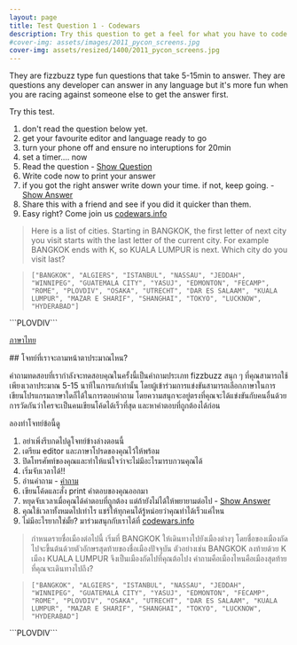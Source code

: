 ```yaml
---
layout: page
title: Test Question 1 - Codewars
description: Try this question to get a feel for what you have to code to compete
#cover-img: assets/images/2011_pycon_screens.jpg
cover-img: assets/resized/1400/2011_pycon_screens.jpg
---
```



They are fizzbuzz type fun questions that take 5-15min to answer.
They are questions any developer can answer in any language but
it's more fun when you are racing against someone else to get the answer first.

Try this test.
1. don't read the question below yet.
2. get your favourite editor and language ready to go
3. turn your phone off and ensure no interuptions for 20min
4. set a timer.... now
5. Read the question - <a class="btn btn-primary" data-toggle="collapse" href="#testquestion" role="button" aria-expanded="false" aria-controls="testquestion">Show Question</a>
6. Write code now to print your answer
7. if you got the right answer write down your time. if not, keep going. - <a class="btn btn-primary" data-toggle="collapse" href="#testanswer" role="button" aria-expanded="false" aria-controls="testanswer">Show Answer</a>
8. Share this with a friend and see if you did it quicker than them.
9. Easy right? Come join us [codewars.info](https://codewars.info)

<div id="testquestion" class="collapse" markdown="1">

> Here is a list of cities. Starting in BANGKOK, the first letter of next city you visit starts with the last letter of the current city. For example BANGKOK ends with K, so KUALA LUMPUR is next. Which city do you visit last?

> ```["BANGKOK", "ALGIERS", "ISTANBUL", "NASSAU", "JEDDAH", "WINNIPEG", "GUATEMALA CITY", "YASUJ", "EDMONTON", "FECAMP", "ROME", "PLOVDIV", "OSAKA", "UTRECHT", "DAR ES SALAAM", "KUALA LUMPUR", "MAZAR E SHARIF", "SHANGHAI", "TOKYO", "LUCKNOW", "HYDERABAD"]```

</div>

<div id="testanswer" class="collapse" markdown="1">
```PLOVDIV```
</div>

<a class="btn btn-primary" data-toggle="collapse" href="#questionth" role="button" aria-expanded="false" aria-controls="questionth">ภาษาไทย</a>

<div id="questionth" class="collapse" markdown="1">
## โจทย์ที่เราจะถามหน้าตาประมาณไหน?

คำถามทดสอบที่เรากำลังจะทดสอบคุณในครั้งนี้เป็นคำถามประเภท fizzbuzz สนุก ๆ ที่คุณสามารถใช้เพียงเวลาประมาณ 5-15 นาทีในการแก้เท่านั้น โดยผู้เข้าร่วมการแข่งขันสามารถเลือกภาษาในการเขียนโปรแกรมภาษาใดก็ได้ในการตอบคำถาม โดยความสนุกจะอยู่ตรงที่คุณจะได้แข่งขันกับคนอื่นด้วยการวัดกันว่าใครจะเป็นคนเขียนโค้ดได้เร็วที่สุด และหาคำตอบที่ถูกต้องได้ก่อน

ลองทำโจทย์ข้อนี้ดู
1. อย่าเพิ่งรีบกดไปดูโจทย์ข้างล่างตอนนี้
2. เตรียม editor และภาษาโปรดของคุณไว้ให้พร้อม
3. ปิดโทรศัพท์ของคุณและทำให้แน่ใจว่าจะไม่มีอะไรมารบกวนคุณได้
4. เริ่มจับเวลาได้!!
5. อ่านคำถาม - <a class="btn btn-primary" data-toggle="collapse" href="#testquestionth" role="button" aria-expanded="false" aria-controls="testquestionth">คำถาม</a>
6. เขียนโค้ดและสั่ง print คำตอบของคุณออกมา
7. หยุดจับเวลาเมื่อคุณได้คำตอบที่ถูกต้อง แต่ถ้ายังไม่ได้ให้พยายามต่อไป - <a class="btn btn-primary" data-toggle="collapse" href="#testanswer" role="button" aria-expanded="false" aria-controls="testanswer">Show Answer</a>
8. คุณใช้เวลาทั้งหมดไปเท่าไร แชร์ให้ทุกคนได้รู้หน่อยว่าคุณทำได้เร็วแค่ไหน
9. ไม่มีอะไรยากใช่มั้ย? มาร่วมสนุกกับเราได้ที่ [codewars.info](https://codewars.info)
</div>

<div id="testquestionth" class="collapse" markdown="1">

> กำหนดรายชื่อเมืองต่อไปนี้ เริ่มที่ BANGKOK ให้เดินทางไปยังเมืองต่างๆ โดยชื่อของเมืองถัดไปจะขึ้นต้นด้วยตัวอักษรสุดท้ายของชื่อเมืองปัจจุบัน ตัวอย่างเช่น BANGKOK ลงท้ายด้วย K เมือง KUALA LUMPUR จึงเป็นเมืองถัดไปที่คุณต้อไปง คำถามคือเมืองไหนคือเมืองสุดท้ายที่คุณจะเดินทางไปถึง?

> ```["BANGKOK", "ALGIERS", "ISTANBUL", "NASSAU", "JEDDAH", "WINNIPEG", "GUATEMALA CITY", "YASUJ", "EDMONTON", "FECAMP", "ROME", "PLOVDIV", "OSAKA", "UTRECHT", "DAR ES SALAAM", "KUALA LUMPUR", "MAZAR E SHARIF", "SHANGHAI", "TOKYO", "LUCKNOW", "HYDERABAD"]```

</div>

<div id="testanswer" class="collapse" markdown="1">
```PLOVDIV```
</div>

<!-- 
![2010 question]({{ "/assets/images/code-wars-challenge-1b-2010.webp" | resize: "x249" }})
![2010 question2]({{ "/assets/images/codewars-challenge-2-2010.webp" | resize: "x249" }}) -->
